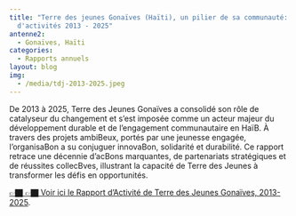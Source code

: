 ```yaml
---
title: "Terre des jeunes Gonaïves (Haïti), un pilier de sa communauté: Rapport
  d'activités 2013 - 2025"
antenne2:
  - Gonaïves, Haïti
categories:
  - Rapports annuels
layout: blog
img:
  - /media/tdj-2013-2025.jpeg
---
```

De 2013 à 2025, Terre des Jeunes Gonaïves a consolidé son rôle de catalyseur du changement et s’est imposée comme un acteur majeur du développement durable et de l’engagement communautaire en HaïB. À travers des projets ambiBeux, portés par une jeunesse engagée, l’organisaBon a su conjuguer innovaBon, solidarité et durabilité. Ce rapport retrace une décennie d’acBons marquantes, de partenariats stratégiques et de réussites collecBves, illustrant la capacité de Terre des Jeunes à transformer les défis en opportunités.

<a href="/media/rapport-2013-2025-tdj-gonaives-haiti.pdf">👉🏿 👉🏿 Voir ici le Rapport d’Activité de Terre des Jeunes Gonaïves, 2013-2025</a>.
